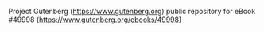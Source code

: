Project Gutenberg (https://www.gutenberg.org) public repository for eBook #49998 (https://www.gutenberg.org/ebooks/49998)
